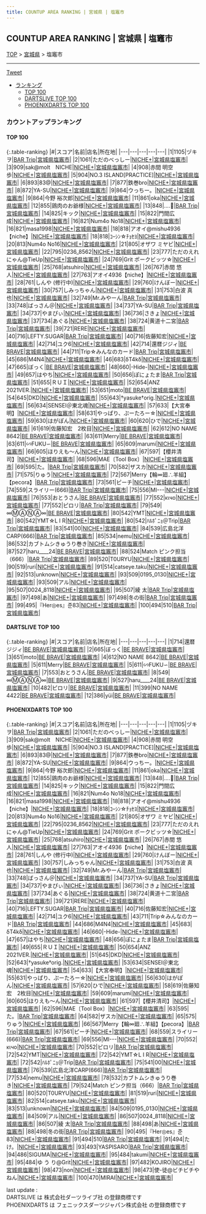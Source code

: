 ```yaml
---
title: COUNTUP AREA RANKING | 宮城県 | 塩竈市
---
```

## COUNTUP AREA RANKING | 宮城県 | 塩竈市

[TOP](/darts/rank/) > [宮城県](/darts/rank/宮城県/) > 塩竈市

___

<a href="https://twitter.com/share?ref_src=twsrc%5Etfw" data-text="COUNTUP AREA RANKING | 宮城県塩竈市" class="twitter-share-button" data-hashtags="DARTSLIVE,PHOENIXDARTS,darts,ダーツ" data-show-count="false">Tweet</a>

* [ランキング](#カウントアップランキング)
    * [TOP 100](#top-100)
    * [DARTSLIVE TOP 100](#dartslive-top-100)
    * [PHOENIXDARTS TOP 100](#phoenixdarts-top-100)

### カウントアップランキング

#### TOP 100



{:.table-ranking}
|#|スコア|名前|店名|所在地|
|---|---|---|---|---|
|1|1105|<span class="rank-name-pd">ヅキヲ</span>|<a href="https://vs.phoenixdarts.com/jp/shop/shopDetailInfo/s_10399?s_seq=10399">BAR Trip</a>|<a href="/darts/rank/宮城県/塩竈市">宮城県塩竈市</a>|
|2|1061|<span class="rank-name-pd">ただのべっしー</span>|<a href="https://vs.phoenixdarts.com/jp/shop/shopDetailInfo/s_82475?s_seq=82475">NICHE+</a>|<a href="/darts/rank/宮城県/塩竈市">宮城県塩竈市</a>|
|3|909|<span class="rank-name-pd">sak@molt　NICHE</span>|<a href="https://vs.phoenixdarts.com/jp/shop/shopDetailInfo/s_82475?s_seq=82475">NICHE+</a>|<a href="/darts/rank/宮城県/塩竈市">宮城県塩竈市</a>|
|4|908|<span class="rank-name-pd"><span class="pro-icon-pd"></span>赤間 明空歩</span>|<a href="https://vs.phoenixdarts.com/jp/shop/shopDetailInfo/s_82475?s_seq=82475">NICHE+</a>|<a href="/darts/rank/宮城県/塩竈市">宮城県塩竈市</a>|
|5|904|<span class="rank-name-pd">NO.3 ISLAND[PRACTICE]</span>|<a href="https://vs.phoenixdarts.com/jp/shop/shopDetailInfo/s_82475?s_seq=82475">NICHE+</a>|<a href="/darts/rank/宮城県/塩竈市">宮城県塩竈市</a>|
|6|893|<span class="rank-name-pd">83@</span>|<a href="https://vs.phoenixdarts.com/jp/shop/shopDetailInfo/s_82475?s_seq=82475">NICHE+</a>|<a href="/darts/rank/宮城県/塩竈市">宮城県塩竈市</a>|
|7|877|<span class="rank-name-pd">鉄巻bro</span>|<a href="https://vs.phoenixdarts.com/jp/shop/shopDetailInfo/s_82475?s_seq=82475">NICHE+</a>|<a href="/darts/rank/宮城県/塩竈市">宮城県塩竈市</a>|
|8|872|<span class="rank-name-pd">YA-SU</span>|<a href="https://vs.phoenixdarts.com/jp/shop/shopDetailInfo/s_82475?s_seq=82475">NICHE+</a>|<a href="/darts/rank/宮城県/塩竈市">宮城県塩竈市</a>|
|9|864|<span class="rank-name-pd">ウっちー。</span>|<a href="https://vs.phoenixdarts.com/jp/shop/shopDetailInfo/s_82475?s_seq=82475">NICHE+</a>|<a href="/darts/rank/宮城県/塩竈市">宮城県塩竈市</a>|
|9|864|<span class="rank-name-pd"><span class="pro-icon-pd"></span>今野 裕次郎</span>|<a href="https://vs.phoenixdarts.com/jp/shop/shopDetailInfo/s_82475?s_seq=82475">NICHE+</a>|<a href="/darts/rank/宮城県/塩竈市">宮城県塩竈市</a>|
|11|861|<span class="rank-name-pd">oka</span>|<a href="https://vs.phoenixdarts.com/jp/shop/shopDetailInfo/s_82475?s_seq=82475">NICHE+</a>|<a href="/darts/rank/宮城県/塩竈市">宮城県塩竈市</a>|
|12|855|<span class="rank-name-pd">鶏肉のお爺様</span>|<a href="https://vs.phoenixdarts.com/jp/shop/shopDetailInfo/s_82475?s_seq=82475">NICHE+</a>|<a href="/darts/rank/宮城県/塩竈市">宮城県塩竈市</a>|
|13|848|<span class="rank-name-pd">....🐤</span>|<a href="https://vs.phoenixdarts.com/jp/shop/shopDetailInfo/s_10399?s_seq=10399">BAR Trip</a>|<a href="/darts/rank/宮城県/塩竈市">宮城県塩竈市</a>|
|14|825|<span class="rank-name-pd">キック</span>|<a href="https://vs.phoenixdarts.com/jp/shop/shopDetailInfo/s_82475?s_seq=82475">NICHE+</a>|<a href="/darts/rank/宮城県/塩竈市">宮城県塩竈市</a>|
|15|822|<span class="rank-name-pd">門間広成</span>|<a href="https://vs.phoenixdarts.com/jp/shop/shopDetailInfo/s_82475?s_seq=82475">NICHE+</a>|<a href="/darts/rank/宮城県/塩竈市">宮城県塩竈市</a>|
|16|821|<span class="rank-name-pd">Num4o No18</span>|<a href="https://vs.phoenixdarts.com/jp/shop/shopDetailInfo/s_82475?s_seq=82475">NICHE+</a>|<a href="/darts/rank/宮城県/塩竈市">宮城県塩竈市</a>|
|16|821|<span class="rank-name-pd">masa1998</span>|<a href="https://vs.phoenixdarts.com/jp/shop/shopDetailInfo/s_82475?s_seq=82475">NICHE+</a>|<a href="/darts/rank/宮城県/塩竈市">宮城県塩竈市</a>|
|18|818|<span class="rank-name-pd">アオイ@mishu4936【niche】</span>|<a href="https://vs.phoenixdarts.com/jp/shop/shopDetailInfo/s_82475?s_seq=82475">NICHE+</a>|<a href="/darts/rank/宮城県/塩竈市">宮城県塩竈市</a>|
|18|818|<span class="rank-name-pd">ｺｰｼﾝ☆ﾁｮｾﾖ</span>|<a href="https://vs.phoenixdarts.com/jp/shop/shopDetailInfo/s_82475?s_seq=82475">NICHE+</a>|<a href="/darts/rank/宮城県/塩竈市">宮城県塩竈市</a>|
|20|813|<span class="rank-name-pd">Num4o No16</span>|<a href="https://vs.phoenixdarts.com/jp/shop/shopDetailInfo/s_82475?s_seq=82475">NICHE+</a>|<a href="/darts/rank/宮城県/塩竈市">宮城県塩竈市</a>|
|21|805|<span class="rank-name-pd">オザワ ミヤビ</span>|<a href="https://vs.phoenixdarts.com/jp/shop/shopDetailInfo/s_82475?s_seq=82475">NICHE+</a>|<a href="/darts/rank/宮城県/塩竈市">宮城県塩竈市</a>|
|22|795|<span class="rank-name-pd">0236_8562</span>|<a href="https://vs.phoenixdarts.com/jp/shop/shopDetailInfo/s_82475?s_seq=82475">NICHE+</a>|<a href="/darts/rank/宮城県/塩竈市">宮城県塩竈市</a>|
|23|777|<span class="rank-name-pd">ただのえれにゃん@TieUp</span>|<a href="https://vs.phoenixdarts.com/jp/shop/shopDetailInfo/s_82475?s_seq=82475">NICHE+</a>|<a href="/darts/rank/宮城県/塩竈市">宮城県塩竈市</a>|
|24|769|<span class="rank-name-pd">Grit ポークビッツ☆</span>|<a href="https://vs.phoenixdarts.com/jp/shop/shopDetailInfo/s_82475?s_seq=82475">NICHE+</a>|<a href="/darts/rank/宮城県/塩竈市">宮城県塩竈市</a>|
|25|768|<span class="rank-name-pd">atsuhiro</span>|<a href="https://vs.phoenixdarts.com/jp/shop/shopDetailInfo/s_82475?s_seq=82475">NICHE+</a>|<a href="/darts/rank/宮城県/塩竈市">宮城県塩竈市</a>|
|26|767|<span class="rank-name-pd"><span class="pro-icon-pd"></span>赤間 悠人</span>|<a href="https://vs.phoenixdarts.com/jp/shop/shopDetailInfo/s_82475?s_seq=82475">NICHE+</a>|<a href="/darts/rank/宮城県/塩竈市">宮城県塩竈市</a>|
|27|763|<span class="rank-name-pd">アオイ4936【niche】</span>|<a href="https://vs.phoenixdarts.com/jp/shop/shopDetailInfo/s_82475?s_seq=82475">NICHE+</a>|<a href="/darts/rank/宮城県/塩竈市">宮城県塩竈市</a>|
|28|761|<span class="rank-name-pd">しんや  (修行中)</span>|<a href="https://vs.phoenixdarts.com/jp/shop/shopDetailInfo/s_82475?s_seq=82475">NICHE+</a>|<a href="/darts/rank/宮城県/塩竈市">宮城県塩竈市</a>|
|29|760|<span class="rank-name-pd">けんぼー</span>|<a href="https://vs.phoenixdarts.com/jp/shop/shopDetailInfo/s_82475?s_seq=82475">NICHE+</a>|<a href="/darts/rank/宮城県/塩竈市">宮城県塩竈市</a>|
|30|757|<span class="rank-name-pd">しみっちゃん</span>|<a href="https://vs.phoenixdarts.com/jp/shop/shopDetailInfo/s_82475?s_seq=82475">NICHE+</a>|<a href="/darts/rank/宮城県/塩竈市">宮城県塩竈市</a>|
|31|753|<span class="rank-name-pd">白波 真也</span>|<a href="https://vs.phoenixdarts.com/jp/shop/shopDetailInfo/s_82475?s_seq=82475">NICHE+</a>|<a href="/darts/rank/宮城県/塩竈市">宮城県塩竈市</a>|
|32|749|<span class="rank-name-pd">Mr.みやーん</span>|<a href="https://vs.phoenixdarts.com/jp/shop/shopDetailInfo/s_10399?s_seq=10399">BAR Trip</a>|<a href="/darts/rank/宮城県/塩竈市">宮城県塩竈市</a>|
|33|748|<span class="rank-name-pd">ばっさん＠</span>|<a href="https://vs.phoenixdarts.com/jp/shop/shopDetailInfo/s_82475?s_seq=82475">NICHE+</a>|<a href="/darts/rank/宮城県/塩竈市">宮城県塩竈市</a>|
|34|737|<span class="rank-name-pd">YA-SU</span>|<a href="https://vs.phoenixdarts.com/jp/shop/shopDetailInfo/s_10399?s_seq=10399">BAR Trip</a>|<a href="/darts/rank/宮城県/塩竈市">宮城県塩竈市</a>|
|34|737|<span class="rank-name-pd">やまぴぃ</span>|<a href="https://vs.phoenixdarts.com/jp/shop/shopDetailInfo/s_82475?s_seq=82475">NICHE+</a>|<a href="/darts/rank/宮城県/塩竈市">宮城県塩竈市</a>|
|36|736|<span class="rank-name-pd">さきょ</span>|<a href="https://vs.phoenixdarts.com/jp/shop/shopDetailInfo/s_82475?s_seq=82475">NICHE+</a>|<a href="/darts/rank/宮城県/塩竈市">宮城県塩竈市</a>|
|37|734|<span class="rank-name-pd">あぐる</span>|<a href="https://vs.phoenixdarts.com/jp/shop/shopDetailInfo/s_82475?s_seq=82475">NICHE+</a>|<a href="/darts/rank/宮城県/塩竈市">宮城県塩竈市</a>|
|38|724|<span class="rank-name-pd">黄道十二宮</span>|<a href="https://vs.phoenixdarts.com/jp/shop/shopDetailInfo/s_10399?s_seq=10399">BAR Trip</a>|<a href="/darts/rank/宮城県/塩竈市">宮城県塩竈市</a>|
|39|721|<span class="rank-name-pd">RERE</span>|<a href="https://vs.phoenixdarts.com/jp/shop/shopDetailInfo/s_82475?s_seq=82475">NICHE+</a>|<a href="/darts/rank/宮城県/塩竈市">宮城県塩竈市</a>|
|40|716|<span class="rank-name-pd">LEFTY.SUGAR</span>|<a href="https://vs.phoenixdarts.com/jp/shop/shopDetailInfo/s_10399?s_seq=10399">BAR Trip</a>|<a href="/darts/rank/宮城県/塩竈市">宮城県塩竈市</a>|
|40|716|<span class="rank-name-pd">佐藤知宏</span>|<a href="https://vs.phoenixdarts.com/jp/shop/shopDetailInfo/s_82475?s_seq=82475">NICHE+</a>|<a href="/darts/rank/宮城県/塩竈市">宮城県塩竈市</a>|
|42|714|<span class="rank-name-pd">ユク6</span>|<a href="https://vs.phoenixdarts.com/jp/shop/shopDetailInfo/s_82475?s_seq=82475">NICHE+</a>|<a href="/darts/rank/宮城県/塩竈市">宮城県塩竈市</a>|
|42|714|<span class="rank-name-dl">還暦ジジィ</span>|<a href="https://search.dartslive.com/jp/shop/418f06cb96f1fd380d9b047a20a7ba1e">BE BRAVE</a>|<a href="/darts/rank/宮城県/塩竈市">宮城県塩竈市</a>|
|44|711|<span class="rank-name-pd">Trip☆みんなのカード</span>|<a href="https://vs.phoenixdarts.com/jp/shop/shopDetailInfo/s_10399?s_seq=10399">BAR Trip</a>|<a href="/darts/rank/宮城県/塩竈市">宮城県塩竈市</a>|
|45|686|<span class="rank-name-pd">M4N4</span>|<a href="https://vs.phoenixdarts.com/jp/shop/shopDetailInfo/s_82475?s_seq=82475">NICHE+</a>|<a href="/darts/rank/宮城県/塩竈市">宮城県塩竈市</a>|
|46|683|<span class="rank-name-pd">δT4kδ</span>|<a href="https://vs.phoenixdarts.com/jp/shop/shopDetailInfo/s_82475?s_seq=82475">NICHE+</a>|<a href="/darts/rank/宮城県/塩竈市">宮城県塩竈市</a>|
|47|665|<span class="rank-name-dl">ぼっく</span>|<a href="https://search.dartslive.com/jp/shop/418f06cb96f1fd380d9b047a20a7ba1e">BE BRAVE</a>|<a href="/darts/rank/宮城県/塩竈市">宮城県塩竈市</a>|
|48|660|<span class="rank-name-pd">-Hide-</span>|<a href="https://vs.phoenixdarts.com/jp/shop/shopDetailInfo/s_82475?s_seq=82475">NICHE+</a>|<a href="/darts/rank/宮城県/塩竈市">宮城県塩竈市</a>|
|49|657|<span class="rank-name-pd">はやち</span>|<a href="https://vs.phoenixdarts.com/jp/shop/shopDetailInfo/s_82475?s_seq=82475">NICHE+</a>|<a href="/darts/rank/宮城県/塩竈市">宮城県塩竈市</a>|
|50|656|<span class="rank-name-pd">ぽにょたま</span>|<a href="https://vs.phoenixdarts.com/jp/shop/shopDetailInfo/s_10399?s_seq=10399">BAR Trip</a>|<a href="/darts/rank/宮城県/塩竈市">宮城県塩竈市</a>|
|51|655|<span class="rank-name-pd">ＲＵＩ</span>|<a href="https://vs.phoenixdarts.com/jp/shop/shopDetailInfo/s_82475?s_seq=82475">NICHE+</a>|<a href="/darts/rank/宮城県/塩竈市">宮城県塩竈市</a>|
|52|654|<span class="rank-name-pd">ANZ 2021VER.</span>|<a href="https://vs.phoenixdarts.com/jp/shop/shopDetailInfo/s_82475?s_seq=82475">NICHE+</a>|<a href="/darts/rank/宮城県/塩竈市">宮城県塩竈市</a>|
|53|651|<span class="rank-name-dl">moto</span>|<a href="https://search.dartslive.com/jp/shop/418f06cb96f1fd380d9b047a20a7ba1e">BE BRAVE</a>|<a href="/darts/rank/宮城県/塩竈市">宮城県塩竈市</a>|
|54|645|<span class="rank-name-pd">DKD</span>|<a href="https://vs.phoenixdarts.com/jp/shop/shopDetailInfo/s_82475?s_seq=82475">NICHE+</a>|<a href="/darts/rank/宮城県/塩竈市">宮城県塩竈市</a>|
|55|643|<span class="rank-name-pd">†yasuke†orig.</span>|<a href="https://vs.phoenixdarts.com/jp/shop/shopDetailInfo/s_82475?s_seq=82475">NICHE+</a>|<a href="/darts/rank/宮城県/塩竈市">宮城県塩竈市</a>|
|56|634|<span class="rank-name-pd">SENSEI＠東北魂</span>|<a href="https://vs.phoenixdarts.com/jp/shop/shopDetailInfo/s_82475?s_seq=82475">NICHE+</a>|<a href="/darts/rank/宮城県/塩竈市">宮城県塩竈市</a>|
|57|633|<span class="rank-name-pd">【大宮奉明】</span>|<a href="https://vs.phoenixdarts.com/jp/shop/shopDetailInfo/s_82475?s_seq=82475">NICHE+</a>|<a href="/darts/rank/宮城県/塩竈市">宮城県塩竈市</a>|
|58|631|<span class="rank-name-pd">やっぱり、ぷーたろー☆</span>|<a href="https://vs.phoenixdarts.com/jp/shop/shopDetailInfo/s_82475?s_seq=82475">NICHE+</a>|<a href="/darts/rank/宮城県/塩竈市">宮城県塩竈市</a>|
|59|630|<span class="rank-name-pd">はがぽん</span>|<a href="https://vs.phoenixdarts.com/jp/shop/shopDetailInfo/s_82475?s_seq=82475">NICHE+</a>|<a href="/darts/rank/宮城県/塩竈市">宮城県塩竈市</a>|
|60|620|<span class="rank-name-pd">ひで</span>|<a href="https://vs.phoenixdarts.com/jp/shop/shopDetailInfo/s_82475?s_seq=82475">NICHE+</a>|<a href="/darts/rank/宮城県/塩竈市">宮城県塩竈市</a>|
|61|619|<span class="rank-name-pd">佐藤知宏　2枚目</span>|<a href="https://vs.phoenixdarts.com/jp/shop/shopDetailInfo/s_82475?s_seq=82475">NICHE+</a>|<a href="/darts/rank/宮城県/塩竈市">宮城県塩竈市</a>|
|62|612|<span class="rank-name-dl">NO NAME 8642</span>|<a href="https://search.dartslive.com/jp/shop/418f06cb96f1fd380d9b047a20a7ba1e">BE BRAVE</a>|<a href="/darts/rank/宮城県/塩竈市">宮城県塩竈市</a>|
|63|611|<span class="rank-name-dl">Merry</span>|<a href="https://search.dartslive.com/jp/shop/418f06cb96f1fd380d9b047a20a7ba1e">BE BRAVE</a>|<a href="/darts/rank/宮城県/塩竈市">宮城県塩竈市</a>|
|63|611|<span class="rank-name-dl">∽FUKU∽</span>|<a href="https://search.dartslive.com/jp/shop/418f06cb96f1fd380d9b047a20a7ba1e">BE BRAVE</a>|<a href="/darts/rank/宮城県/塩竈市">宮城県塩竈市</a>|
|65|609|<span class="rank-name-pd">marumi</span>|<a href="https://vs.phoenixdarts.com/jp/shop/shopDetailInfo/s_82475?s_seq=82475">NICHE+</a>|<a href="/darts/rank/宮城県/塩竈市">宮城県塩竈市</a>|
|66|605|<span class="rank-name-pd">ほりえも〜ん</span>|<a href="https://vs.phoenixdarts.com/jp/shop/shopDetailInfo/s_82475?s_seq=82475">NICHE+</a>|<a href="/darts/rank/宮城県/塩竈市">宮城県塩竈市</a>|
|67|597|<span class="rank-name-pd">【櫻井清司】</span>|<a href="https://vs.phoenixdarts.com/jp/shop/shopDetailInfo/s_82475?s_seq=82475">NICHE+</a>|<a href="/darts/rank/宮城県/塩竈市">宮城県塩竈市</a>|
|68|596|<span class="rank-name-pd">MAE〔Tool Box〕</span>|<a href="https://vs.phoenixdarts.com/jp/shop/shopDetailInfo/s_82475?s_seq=82475">NICHE+</a>|<a href="/darts/rank/宮城県/塩竈市">宮城県塩竈市</a>|
|69|595|<span class="rank-name-pd">た。</span>|<a href="https://vs.phoenixdarts.com/jp/shop/shopDetailInfo/s_10399?s_seq=10399">BAR Trip</a>|<a href="/darts/rank/宮城県/塩竈市">宮城県塩竈市</a>|
|70|582|<span class="rank-name-pd">ザスカ</span>|<a href="https://vs.phoenixdarts.com/jp/shop/shopDetailInfo/s_82475?s_seq=82475">NICHE+</a>|<a href="/darts/rank/宮城県/塩竈市">宮城県塩竈市</a>|
|71|575|<span class="rank-name-pd">りゅう</span>|<a href="https://vs.phoenixdarts.com/jp/shop/shopDetailInfo/s_82475?s_seq=82475">NICHE+</a>|<a href="/darts/rank/宮城県/塩竈市">宮城県塩竈市</a>|
|72|567|<span class="rank-name-pd">Merry【輪∞廻∴羊組】【pecora】</span>|<a href="https://vs.phoenixdarts.com/jp/shop/shopDetailInfo/s_10399?s_seq=10399">BAR Trip</a>|<a href="/darts/rank/宮城県/塩竈市">宮城県塩竈市</a>|
|73|561|<span class="rank-name-pd">ピーチ</span>|<a href="https://vs.phoenixdarts.com/jp/shop/shopDetailInfo/s_82475?s_seq=82475">NICHE+</a>|<a href="/darts/rank/宮城県/塩竈市">宮城県塩竈市</a>|
|74|559|<span class="rank-name-pd">スライリー(666)</span>|<a href="https://vs.phoenixdarts.com/jp/shop/shopDetailInfo/s_10399?s_seq=10399">BAR Trip</a>|<a href="/darts/rank/宮城県/塩竈市">宮城県塩竈市</a>|
|75|556|<span class="rank-name-pd">MI---</span>|<a href="https://vs.phoenixdarts.com/jp/shop/shopDetailInfo/s_82475?s_seq=82475">NICHE+</a>|<a href="/darts/rank/宮城県/塩竈市">宮城県塩竈市</a>|
|76|553|<span class="rank-name-dl">おとうさん</span>|<a href="https://search.dartslive.com/jp/shop/418f06cb96f1fd380d9b047a20a7ba1e">BE BRAVE</a>|<a href="/darts/rank/宮城県/塩竈市">宮城県塩竈市</a>|
|77|552|<span class="rank-name-pd">κιчо</span>|<a href="https://vs.phoenixdarts.com/jp/shop/shopDetailInfo/s_82475?s_seq=82475">NICHE+</a>|<a href="/darts/rank/宮城県/塩竈市">宮城県塩竈市</a>|
|77|552|<span class="rank-name-pd">ピロリ</span>|<a href="https://vs.phoenixdarts.com/jp/shop/shopDetailInfo/s_10399?s_seq=10399">BAR Trip</a>|<a href="/darts/rank/宮城県/塩竈市">宮城県塩竈市</a>|
|79|549|<span class="rank-name-dl">∞ⓂⒶⓃⒶ∞</span>|<a href="https://search.dartslive.com/jp/shop/418f06cb96f1fd380d9b047a20a7ba1e">BE BRAVE</a>|<a href="/darts/rank/宮城県/塩竈市">宮城県塩竈市</a>|
|80|542|<span class="rank-name-pd">YMT</span>|<a href="https://vs.phoenixdarts.com/jp/shop/shopDetailInfo/s_82475?s_seq=82475">NICHE+</a>|<a href="/darts/rank/宮城県/塩竈市">宮城県塩竈市</a>|
|80|542|<span class="rank-name-pd">YMT☆L I R</span>|<a href="https://vs.phoenixdarts.com/jp/shop/shopDetailInfo/s_82475?s_seq=82475">NICHE+</a>|<a href="/darts/rank/宮城県/塩竈市">宮城県塩竈市</a>|
|80|542|<span class="rank-name-pd">ﾊﾙﾎﾟﾆｮ＠Trip</span>|<a href="https://vs.phoenixdarts.com/jp/shop/shopDetailInfo/s_10399?s_seq=10399">BAR Trip</a>|<a href="/darts/rank/宮城県/塩竈市">宮城県塩竈市</a>|
|83|541|<span class="rank-name-pd">00</span>|<a href="https://vs.phoenixdarts.com/jp/shop/shopDetailInfo/s_82475?s_seq=82475">NICHE+</a>|<a href="/darts/rank/宮城県/塩竈市">宮城県塩竈市</a>|
|84|539|<span class="rank-name-pd">広島北洋CARP(666)</span>|<a href="https://vs.phoenixdarts.com/jp/shop/shopDetailInfo/s_10399?s_seq=10399">BAR Trip</a>|<a href="/darts/rank/宮城県/塩竈市">宮城県塩竈市</a>|
|85|534|<span class="rank-name-pd">nemu</span>|<a href="https://vs.phoenixdarts.com/jp/shop/shopDetailInfo/s_82475?s_seq=82475">NICHE+</a>|<a href="/darts/rank/宮城県/塩竈市">宮城県塩竈市</a>|
|86|532|<span class="rank-name-pd">カブトムシきゅうり巻き</span>|<a href="https://vs.phoenixdarts.com/jp/shop/shopDetailInfo/s_82475?s_seq=82475">NICHE+</a>|<a href="/darts/rank/宮城県/塩竈市">宮城県塩竈市</a>|
|87|527|<span class="rank-name-dl">haru____24</span>|<a href="https://search.dartslive.com/jp/shop/418f06cb96f1fd380d9b047a20a7ba1e">BE BRAVE</a>|<a href="/darts/rank/宮城県/塩竈市">宮城県塩竈市</a>|
|88|524|<span class="rank-name-pd">Match ピンク担当（666）</span>|<a href="https://vs.phoenixdarts.com/jp/shop/shopDetailInfo/s_10399?s_seq=10399">BAR Trip</a>|<a href="/darts/rank/宮城県/塩竈市">宮城県塩竈市</a>|
|89|520|<span class="rank-name-pd">T0URYU</span>|<a href="https://vs.phoenixdarts.com/jp/shop/shopDetailInfo/s_82475?s_seq=82475">NICHE+</a>|<a href="/darts/rank/宮城県/塩竈市">宮城県塩竈市</a>|
|90|519|<span class="rank-name-pd">ruri</span>|<a href="https://vs.phoenixdarts.com/jp/shop/shopDetailInfo/s_82475?s_seq=82475">NICHE+</a>|<a href="/darts/rank/宮城県/塩竈市">宮城県塩竈市</a>|
|91|514|<span class="rank-name-pd">catseye.taku</span>|<a href="https://vs.phoenixdarts.com/jp/shop/shopDetailInfo/s_82475?s_seq=82475">NICHE+</a>|<a href="/darts/rank/宮城県/塩竈市">宮城県塩竈市</a>|
|92|513|<span class="rank-name-pd">unknown</span>|<a href="https://vs.phoenixdarts.com/jp/shop/shopDetailInfo/s_82475?s_seq=82475">NICHE+</a>|<a href="/darts/rank/宮城県/塩竈市">宮城県塩竈市</a>|
|93|509|<span class="rank-name-pd">0195_0130</span>|<a href="https://vs.phoenixdarts.com/jp/shop/shopDetailInfo/s_82475?s_seq=82475">NICHE+</a>|<a href="/darts/rank/宮城県/塩竈市">宮城県塩竈市</a>|
|93|509|<span class="rank-name-pd">アル</span>|<a href="https://vs.phoenixdarts.com/jp/shop/shopDetailInfo/s_82475?s_seq=82475">NICHE+</a>|<a href="/darts/rank/宮城県/塩竈市">宮城県塩竈市</a>|
|95|507|<span class="rank-name-pd">0024_8118</span>|<a href="https://vs.phoenixdarts.com/jp/shop/shopDetailInfo/s_82475?s_seq=82475">NICHE+</a>|<a href="/darts/rank/宮城県/塩竈市">宮城県塩竈市</a>|
|95|507|<span class="rank-name-pd">綾 太</span>|<a href="https://vs.phoenixdarts.com/jp/shop/shopDetailInfo/s_10399?s_seq=10399">BAR Trip</a>|<a href="/darts/rank/宮城県/塩竈市">宮城県塩竈市</a>|
|97|498|<span class="rank-name-pd">あ</span>|<a href="https://vs.phoenixdarts.com/jp/shop/shopDetailInfo/s_82475?s_seq=82475">NICHE+</a>|<a href="/darts/rank/宮城県/塩竈市">宮城県塩竈市</a>|
|97|498|<span class="rank-name-pd">冬の街</span>|<a href="https://vs.phoenixdarts.com/jp/shop/shopDetailInfo/s_10399?s_seq=10399">BAR Trip</a>|<a href="/darts/rank/宮城県/塩竈市">宮城県塩竈市</a>|
|99|495|<span class="rank-name-pd">『Her◎es』준83</span>|<a href="https://vs.phoenixdarts.com/jp/shop/shopDetailInfo/s_82475?s_seq=82475">NICHE+</a>|<a href="/darts/rank/宮城県/塩竈市">宮城県塩竈市</a>|
|100|494|<span class="rank-name-pd">510</span>|<a href="https://vs.phoenixdarts.com/jp/shop/shopDetailInfo/s_10399?s_seq=10399">BAR Trip</a>|<a href="/darts/rank/宮城県/塩竈市">宮城県塩竈市</a>|


#### DARTSLIVE TOP 100



{:.table-ranking}
|#|スコア|名前|店名|所在地|
|---|---|---|---|---|
|1|714|<span class="rank-name-dl">還暦ジジィ</span>|<a href="https://search.dartslive.com/jp/shop/418f06cb96f1fd380d9b047a20a7ba1e">BE BRAVE</a>|<a href="/darts/rank/宮城県/塩竈市">宮城県塩竈市</a>|
|2|665|<span class="rank-name-dl">ぼっく</span>|<a href="https://search.dartslive.com/jp/shop/418f06cb96f1fd380d9b047a20a7ba1e">BE BRAVE</a>|<a href="/darts/rank/宮城県/塩竈市">宮城県塩竈市</a>|
|3|651|<span class="rank-name-dl">moto</span>|<a href="https://search.dartslive.com/jp/shop/418f06cb96f1fd380d9b047a20a7ba1e">BE BRAVE</a>|<a href="/darts/rank/宮城県/塩竈市">宮城県塩竈市</a>|
|4|612|<span class="rank-name-dl">NO NAME 8642</span>|<a href="https://search.dartslive.com/jp/shop/418f06cb96f1fd380d9b047a20a7ba1e">BE BRAVE</a>|<a href="/darts/rank/宮城県/塩竈市">宮城県塩竈市</a>|
|5|611|<span class="rank-name-dl">Merry</span>|<a href="https://search.dartslive.com/jp/shop/418f06cb96f1fd380d9b047a20a7ba1e">BE BRAVE</a>|<a href="/darts/rank/宮城県/塩竈市">宮城県塩竈市</a>|
|5|611|<span class="rank-name-dl">∽FUKU∽</span>|<a href="https://search.dartslive.com/jp/shop/418f06cb96f1fd380d9b047a20a7ba1e">BE BRAVE</a>|<a href="/darts/rank/宮城県/塩竈市">宮城県塩竈市</a>|
|7|553|<span class="rank-name-dl">おとうさん</span>|<a href="https://search.dartslive.com/jp/shop/418f06cb96f1fd380d9b047a20a7ba1e">BE BRAVE</a>|<a href="/darts/rank/宮城県/塩竈市">宮城県塩竈市</a>|
|8|549|<span class="rank-name-dl">∞ⓂⒶⓃⒶ∞</span>|<a href="https://search.dartslive.com/jp/shop/418f06cb96f1fd380d9b047a20a7ba1e">BE BRAVE</a>|<a href="/darts/rank/宮城県/塩竈市">宮城県塩竈市</a>|
|9|527|<span class="rank-name-dl">haru____24</span>|<a href="https://search.dartslive.com/jp/shop/418f06cb96f1fd380d9b047a20a7ba1e">BE BRAVE</a>|<a href="/darts/rank/宮城県/塩竈市">宮城県塩竈市</a>|
|10|482|<span class="rank-name-dl">ピロリ</span>|<a href="https://search.dartslive.com/jp/shop/418f06cb96f1fd380d9b047a20a7ba1e">BE BRAVE</a>|<a href="/darts/rank/宮城県/塩竈市">宮城県塩竈市</a>|
|11|399|<span class="rank-name-dl">NO NAME 4422</span>|<a href="https://search.dartslive.com/jp/shop/418f06cb96f1fd380d9b047a20a7ba1e">BE BRAVE</a>|<a href="/darts/rank/宮城県/塩竈市">宮城県塩竈市</a>|
|12|386|<span class="rank-name-dl">yüi</span>|<a href="https://search.dartslive.com/jp/shop/418f06cb96f1fd380d9b047a20a7ba1e">BE BRAVE</a>|<a href="/darts/rank/宮城県/塩竈市">宮城県塩竈市</a>|


#### PHOENIXDARTS TOP 100



{:.table-ranking}
|#|スコア|名前|店名|所在地|
|---|---|---|---|---|
|1|1105|<span class="rank-name-pd">ヅキヲ</span>|<a href="https://vs.phoenixdarts.com/jp/shop/shopDetailInfo/s_10399?s_seq=10399">BAR Trip</a>|<a href="/darts/rank/宮城県/塩竈市">宮城県塩竈市</a>|
|2|1061|<span class="rank-name-pd">ただのべっしー</span>|<a href="https://vs.phoenixdarts.com/jp/shop/shopDetailInfo/s_82475?s_seq=82475">NICHE+</a>|<a href="/darts/rank/宮城県/塩竈市">宮城県塩竈市</a>|
|3|909|<span class="rank-name-pd">sak@molt　NICHE</span>|<a href="https://vs.phoenixdarts.com/jp/shop/shopDetailInfo/s_82475?s_seq=82475">NICHE+</a>|<a href="/darts/rank/宮城県/塩竈市">宮城県塩竈市</a>|
|4|908|<span class="rank-name-pd"><span class="pro-icon-pd"></span>赤間 明空歩</span>|<a href="https://vs.phoenixdarts.com/jp/shop/shopDetailInfo/s_82475?s_seq=82475">NICHE+</a>|<a href="/darts/rank/宮城県/塩竈市">宮城県塩竈市</a>|
|5|904|<span class="rank-name-pd">NO.3 ISLAND[PRACTICE]</span>|<a href="https://vs.phoenixdarts.com/jp/shop/shopDetailInfo/s_82475?s_seq=82475">NICHE+</a>|<a href="/darts/rank/宮城県/塩竈市">宮城県塩竈市</a>|
|6|893|<span class="rank-name-pd">83@</span>|<a href="https://vs.phoenixdarts.com/jp/shop/shopDetailInfo/s_82475?s_seq=82475">NICHE+</a>|<a href="/darts/rank/宮城県/塩竈市">宮城県塩竈市</a>|
|7|877|<span class="rank-name-pd">鉄巻bro</span>|<a href="https://vs.phoenixdarts.com/jp/shop/shopDetailInfo/s_82475?s_seq=82475">NICHE+</a>|<a href="/darts/rank/宮城県/塩竈市">宮城県塩竈市</a>|
|8|872|<span class="rank-name-pd">YA-SU</span>|<a href="https://vs.phoenixdarts.com/jp/shop/shopDetailInfo/s_82475?s_seq=82475">NICHE+</a>|<a href="/darts/rank/宮城県/塩竈市">宮城県塩竈市</a>|
|9|864|<span class="rank-name-pd">ウっちー。</span>|<a href="https://vs.phoenixdarts.com/jp/shop/shopDetailInfo/s_82475?s_seq=82475">NICHE+</a>|<a href="/darts/rank/宮城県/塩竈市">宮城県塩竈市</a>|
|9|864|<span class="rank-name-pd"><span class="pro-icon-pd"></span>今野 裕次郎</span>|<a href="https://vs.phoenixdarts.com/jp/shop/shopDetailInfo/s_82475?s_seq=82475">NICHE+</a>|<a href="/darts/rank/宮城県/塩竈市">宮城県塩竈市</a>|
|11|861|<span class="rank-name-pd">oka</span>|<a href="https://vs.phoenixdarts.com/jp/shop/shopDetailInfo/s_82475?s_seq=82475">NICHE+</a>|<a href="/darts/rank/宮城県/塩竈市">宮城県塩竈市</a>|
|12|855|<span class="rank-name-pd">鶏肉のお爺様</span>|<a href="https://vs.phoenixdarts.com/jp/shop/shopDetailInfo/s_82475?s_seq=82475">NICHE+</a>|<a href="/darts/rank/宮城県/塩竈市">宮城県塩竈市</a>|
|13|848|<span class="rank-name-pd">....🐤</span>|<a href="https://vs.phoenixdarts.com/jp/shop/shopDetailInfo/s_10399?s_seq=10399">BAR Trip</a>|<a href="/darts/rank/宮城県/塩竈市">宮城県塩竈市</a>|
|14|825|<span class="rank-name-pd">キック</span>|<a href="https://vs.phoenixdarts.com/jp/shop/shopDetailInfo/s_82475?s_seq=82475">NICHE+</a>|<a href="/darts/rank/宮城県/塩竈市">宮城県塩竈市</a>|
|15|822|<span class="rank-name-pd">門間広成</span>|<a href="https://vs.phoenixdarts.com/jp/shop/shopDetailInfo/s_82475?s_seq=82475">NICHE+</a>|<a href="/darts/rank/宮城県/塩竈市">宮城県塩竈市</a>|
|16|821|<span class="rank-name-pd">Num4o No18</span>|<a href="https://vs.phoenixdarts.com/jp/shop/shopDetailInfo/s_82475?s_seq=82475">NICHE+</a>|<a href="/darts/rank/宮城県/塩竈市">宮城県塩竈市</a>|
|16|821|<span class="rank-name-pd">masa1998</span>|<a href="https://vs.phoenixdarts.com/jp/shop/shopDetailInfo/s_82475?s_seq=82475">NICHE+</a>|<a href="/darts/rank/宮城県/塩竈市">宮城県塩竈市</a>|
|18|818|<span class="rank-name-pd">アオイ@mishu4936【niche】</span>|<a href="https://vs.phoenixdarts.com/jp/shop/shopDetailInfo/s_82475?s_seq=82475">NICHE+</a>|<a href="/darts/rank/宮城県/塩竈市">宮城県塩竈市</a>|
|18|818|<span class="rank-name-pd">ｺｰｼﾝ☆ﾁｮｾﾖ</span>|<a href="https://vs.phoenixdarts.com/jp/shop/shopDetailInfo/s_82475?s_seq=82475">NICHE+</a>|<a href="/darts/rank/宮城県/塩竈市">宮城県塩竈市</a>|
|20|813|<span class="rank-name-pd">Num4o No16</span>|<a href="https://vs.phoenixdarts.com/jp/shop/shopDetailInfo/s_82475?s_seq=82475">NICHE+</a>|<a href="/darts/rank/宮城県/塩竈市">宮城県塩竈市</a>|
|21|805|<span class="rank-name-pd">オザワ ミヤビ</span>|<a href="https://vs.phoenixdarts.com/jp/shop/shopDetailInfo/s_82475?s_seq=82475">NICHE+</a>|<a href="/darts/rank/宮城県/塩竈市">宮城県塩竈市</a>|
|22|795|<span class="rank-name-pd">0236_8562</span>|<a href="https://vs.phoenixdarts.com/jp/shop/shopDetailInfo/s_82475?s_seq=82475">NICHE+</a>|<a href="/darts/rank/宮城県/塩竈市">宮城県塩竈市</a>|
|23|777|<span class="rank-name-pd">ただのえれにゃん@TieUp</span>|<a href="https://vs.phoenixdarts.com/jp/shop/shopDetailInfo/s_82475?s_seq=82475">NICHE+</a>|<a href="/darts/rank/宮城県/塩竈市">宮城県塩竈市</a>|
|24|769|<span class="rank-name-pd">Grit ポークビッツ☆</span>|<a href="https://vs.phoenixdarts.com/jp/shop/shopDetailInfo/s_82475?s_seq=82475">NICHE+</a>|<a href="/darts/rank/宮城県/塩竈市">宮城県塩竈市</a>|
|25|768|<span class="rank-name-pd">atsuhiro</span>|<a href="https://vs.phoenixdarts.com/jp/shop/shopDetailInfo/s_82475?s_seq=82475">NICHE+</a>|<a href="/darts/rank/宮城県/塩竈市">宮城県塩竈市</a>|
|26|767|<span class="rank-name-pd"><span class="pro-icon-pd"></span>赤間 悠人</span>|<a href="https://vs.phoenixdarts.com/jp/shop/shopDetailInfo/s_82475?s_seq=82475">NICHE+</a>|<a href="/darts/rank/宮城県/塩竈市">宮城県塩竈市</a>|
|27|763|<span class="rank-name-pd">アオイ4936【niche】</span>|<a href="https://vs.phoenixdarts.com/jp/shop/shopDetailInfo/s_82475?s_seq=82475">NICHE+</a>|<a href="/darts/rank/宮城県/塩竈市">宮城県塩竈市</a>|
|28|761|<span class="rank-name-pd">しんや  (修行中)</span>|<a href="https://vs.phoenixdarts.com/jp/shop/shopDetailInfo/s_82475?s_seq=82475">NICHE+</a>|<a href="/darts/rank/宮城県/塩竈市">宮城県塩竈市</a>|
|29|760|<span class="rank-name-pd">けんぼー</span>|<a href="https://vs.phoenixdarts.com/jp/shop/shopDetailInfo/s_82475?s_seq=82475">NICHE+</a>|<a href="/darts/rank/宮城県/塩竈市">宮城県塩竈市</a>|
|30|757|<span class="rank-name-pd">しみっちゃん</span>|<a href="https://vs.phoenixdarts.com/jp/shop/shopDetailInfo/s_82475?s_seq=82475">NICHE+</a>|<a href="/darts/rank/宮城県/塩竈市">宮城県塩竈市</a>|
|31|753|<span class="rank-name-pd">白波 真也</span>|<a href="https://vs.phoenixdarts.com/jp/shop/shopDetailInfo/s_82475?s_seq=82475">NICHE+</a>|<a href="/darts/rank/宮城県/塩竈市">宮城県塩竈市</a>|
|32|749|<span class="rank-name-pd">Mr.みやーん</span>|<a href="https://vs.phoenixdarts.com/jp/shop/shopDetailInfo/s_10399?s_seq=10399">BAR Trip</a>|<a href="/darts/rank/宮城県/塩竈市">宮城県塩竈市</a>|
|33|748|<span class="rank-name-pd">ばっさん＠</span>|<a href="https://vs.phoenixdarts.com/jp/shop/shopDetailInfo/s_82475?s_seq=82475">NICHE+</a>|<a href="/darts/rank/宮城県/塩竈市">宮城県塩竈市</a>|
|34|737|<span class="rank-name-pd">YA-SU</span>|<a href="https://vs.phoenixdarts.com/jp/shop/shopDetailInfo/s_10399?s_seq=10399">BAR Trip</a>|<a href="/darts/rank/宮城県/塩竈市">宮城県塩竈市</a>|
|34|737|<span class="rank-name-pd">やまぴぃ</span>|<a href="https://vs.phoenixdarts.com/jp/shop/shopDetailInfo/s_82475?s_seq=82475">NICHE+</a>|<a href="/darts/rank/宮城県/塩竈市">宮城県塩竈市</a>|
|36|736|<span class="rank-name-pd">さきょ</span>|<a href="https://vs.phoenixdarts.com/jp/shop/shopDetailInfo/s_82475?s_seq=82475">NICHE+</a>|<a href="/darts/rank/宮城県/塩竈市">宮城県塩竈市</a>|
|37|734|<span class="rank-name-pd">あぐる</span>|<a href="https://vs.phoenixdarts.com/jp/shop/shopDetailInfo/s_82475?s_seq=82475">NICHE+</a>|<a href="/darts/rank/宮城県/塩竈市">宮城県塩竈市</a>|
|38|724|<span class="rank-name-pd">黄道十二宮</span>|<a href="https://vs.phoenixdarts.com/jp/shop/shopDetailInfo/s_10399?s_seq=10399">BAR Trip</a>|<a href="/darts/rank/宮城県/塩竈市">宮城県塩竈市</a>|
|39|721|<span class="rank-name-pd">RERE</span>|<a href="https://vs.phoenixdarts.com/jp/shop/shopDetailInfo/s_82475?s_seq=82475">NICHE+</a>|<a href="/darts/rank/宮城県/塩竈市">宮城県塩竈市</a>|
|40|716|<span class="rank-name-pd">LEFTY.SUGAR</span>|<a href="https://vs.phoenixdarts.com/jp/shop/shopDetailInfo/s_10399?s_seq=10399">BAR Trip</a>|<a href="/darts/rank/宮城県/塩竈市">宮城県塩竈市</a>|
|40|716|<span class="rank-name-pd">佐藤知宏</span>|<a href="https://vs.phoenixdarts.com/jp/shop/shopDetailInfo/s_82475?s_seq=82475">NICHE+</a>|<a href="/darts/rank/宮城県/塩竈市">宮城県塩竈市</a>|
|42|714|<span class="rank-name-pd">ユク6</span>|<a href="https://vs.phoenixdarts.com/jp/shop/shopDetailInfo/s_82475?s_seq=82475">NICHE+</a>|<a href="/darts/rank/宮城県/塩竈市">宮城県塩竈市</a>|
|43|711|<span class="rank-name-pd">Trip☆みんなのカード</span>|<a href="https://vs.phoenixdarts.com/jp/shop/shopDetailInfo/s_10399?s_seq=10399">BAR Trip</a>|<a href="/darts/rank/宮城県/塩竈市">宮城県塩竈市</a>|
|44|686|<span class="rank-name-pd">M4N4</span>|<a href="https://vs.phoenixdarts.com/jp/shop/shopDetailInfo/s_82475?s_seq=82475">NICHE+</a>|<a href="/darts/rank/宮城県/塩竈市">宮城県塩竈市</a>|
|45|683|<span class="rank-name-pd">δT4kδ</span>|<a href="https://vs.phoenixdarts.com/jp/shop/shopDetailInfo/s_82475?s_seq=82475">NICHE+</a>|<a href="/darts/rank/宮城県/塩竈市">宮城県塩竈市</a>|
|46|660|<span class="rank-name-pd">-Hide-</span>|<a href="https://vs.phoenixdarts.com/jp/shop/shopDetailInfo/s_82475?s_seq=82475">NICHE+</a>|<a href="/darts/rank/宮城県/塩竈市">宮城県塩竈市</a>|
|47|657|<span class="rank-name-pd">はやち</span>|<a href="https://vs.phoenixdarts.com/jp/shop/shopDetailInfo/s_82475?s_seq=82475">NICHE+</a>|<a href="/darts/rank/宮城県/塩竈市">宮城県塩竈市</a>|
|48|656|<span class="rank-name-pd">ぽにょたま</span>|<a href="https://vs.phoenixdarts.com/jp/shop/shopDetailInfo/s_10399?s_seq=10399">BAR Trip</a>|<a href="/darts/rank/宮城県/塩竈市">宮城県塩竈市</a>|
|49|655|<span class="rank-name-pd">ＲＵＩ</span>|<a href="https://vs.phoenixdarts.com/jp/shop/shopDetailInfo/s_82475?s_seq=82475">NICHE+</a>|<a href="/darts/rank/宮城県/塩竈市">宮城県塩竈市</a>|
|50|654|<span class="rank-name-pd">ANZ 2021VER.</span>|<a href="https://vs.phoenixdarts.com/jp/shop/shopDetailInfo/s_82475?s_seq=82475">NICHE+</a>|<a href="/darts/rank/宮城県/塩竈市">宮城県塩竈市</a>|
|51|645|<span class="rank-name-pd">DKD</span>|<a href="https://vs.phoenixdarts.com/jp/shop/shopDetailInfo/s_82475?s_seq=82475">NICHE+</a>|<a href="/darts/rank/宮城県/塩竈市">宮城県塩竈市</a>|
|52|643|<span class="rank-name-pd">†yasuke†orig.</span>|<a href="https://vs.phoenixdarts.com/jp/shop/shopDetailInfo/s_82475?s_seq=82475">NICHE+</a>|<a href="/darts/rank/宮城県/塩竈市">宮城県塩竈市</a>|
|53|634|<span class="rank-name-pd">SENSEI＠東北魂</span>|<a href="https://vs.phoenixdarts.com/jp/shop/shopDetailInfo/s_82475?s_seq=82475">NICHE+</a>|<a href="/darts/rank/宮城県/塩竈市">宮城県塩竈市</a>|
|54|633|<span class="rank-name-pd">【大宮奉明】</span>|<a href="https://vs.phoenixdarts.com/jp/shop/shopDetailInfo/s_82475?s_seq=82475">NICHE+</a>|<a href="/darts/rank/宮城県/塩竈市">宮城県塩竈市</a>|
|55|631|<span class="rank-name-pd">やっぱり、ぷーたろー☆</span>|<a href="https://vs.phoenixdarts.com/jp/shop/shopDetailInfo/s_82475?s_seq=82475">NICHE+</a>|<a href="/darts/rank/宮城県/塩竈市">宮城県塩竈市</a>|
|56|630|<span class="rank-name-pd">はがぽん</span>|<a href="https://vs.phoenixdarts.com/jp/shop/shopDetailInfo/s_82475?s_seq=82475">NICHE+</a>|<a href="/darts/rank/宮城県/塩竈市">宮城県塩竈市</a>|
|57|620|<span class="rank-name-pd">ひで</span>|<a href="https://vs.phoenixdarts.com/jp/shop/shopDetailInfo/s_82475?s_seq=82475">NICHE+</a>|<a href="/darts/rank/宮城県/塩竈市">宮城県塩竈市</a>|
|58|619|<span class="rank-name-pd">佐藤知宏　2枚目</span>|<a href="https://vs.phoenixdarts.com/jp/shop/shopDetailInfo/s_82475?s_seq=82475">NICHE+</a>|<a href="/darts/rank/宮城県/塩竈市">宮城県塩竈市</a>|
|59|609|<span class="rank-name-pd">marumi</span>|<a href="https://vs.phoenixdarts.com/jp/shop/shopDetailInfo/s_82475?s_seq=82475">NICHE+</a>|<a href="/darts/rank/宮城県/塩竈市">宮城県塩竈市</a>|
|60|605|<span class="rank-name-pd">ほりえも〜ん</span>|<a href="https://vs.phoenixdarts.com/jp/shop/shopDetailInfo/s_82475?s_seq=82475">NICHE+</a>|<a href="/darts/rank/宮城県/塩竈市">宮城県塩竈市</a>|
|61|597|<span class="rank-name-pd">【櫻井清司】</span>|<a href="https://vs.phoenixdarts.com/jp/shop/shopDetailInfo/s_82475?s_seq=82475">NICHE+</a>|<a href="/darts/rank/宮城県/塩竈市">宮城県塩竈市</a>|
|62|596|<span class="rank-name-pd">MAE〔Tool Box〕</span>|<a href="https://vs.phoenixdarts.com/jp/shop/shopDetailInfo/s_82475?s_seq=82475">NICHE+</a>|<a href="/darts/rank/宮城県/塩竈市">宮城県塩竈市</a>|
|63|595|<span class="rank-name-pd">た。</span>|<a href="https://vs.phoenixdarts.com/jp/shop/shopDetailInfo/s_10399?s_seq=10399">BAR Trip</a>|<a href="/darts/rank/宮城県/塩竈市">宮城県塩竈市</a>|
|64|582|<span class="rank-name-pd">ザスカ</span>|<a href="https://vs.phoenixdarts.com/jp/shop/shopDetailInfo/s_82475?s_seq=82475">NICHE+</a>|<a href="/darts/rank/宮城県/塩竈市">宮城県塩竈市</a>|
|65|575|<span class="rank-name-pd">りゅう</span>|<a href="https://vs.phoenixdarts.com/jp/shop/shopDetailInfo/s_82475?s_seq=82475">NICHE+</a>|<a href="/darts/rank/宮城県/塩竈市">宮城県塩竈市</a>|
|66|567|<span class="rank-name-pd">Merry【輪∞廻∴羊組】【pecora】</span>|<a href="https://vs.phoenixdarts.com/jp/shop/shopDetailInfo/s_10399?s_seq=10399">BAR Trip</a>|<a href="/darts/rank/宮城県/塩竈市">宮城県塩竈市</a>|
|67|561|<span class="rank-name-pd">ピーチ</span>|<a href="https://vs.phoenixdarts.com/jp/shop/shopDetailInfo/s_82475?s_seq=82475">NICHE+</a>|<a href="/darts/rank/宮城県/塩竈市">宮城県塩竈市</a>|
|68|559|<span class="rank-name-pd">スライリー(666)</span>|<a href="https://vs.phoenixdarts.com/jp/shop/shopDetailInfo/s_10399?s_seq=10399">BAR Trip</a>|<a href="/darts/rank/宮城県/塩竈市">宮城県塩竈市</a>|
|69|556|<span class="rank-name-pd">MI---</span>|<a href="https://vs.phoenixdarts.com/jp/shop/shopDetailInfo/s_82475?s_seq=82475">NICHE+</a>|<a href="/darts/rank/宮城県/塩竈市">宮城県塩竈市</a>|
|70|552|<span class="rank-name-pd">κιчо</span>|<a href="https://vs.phoenixdarts.com/jp/shop/shopDetailInfo/s_82475?s_seq=82475">NICHE+</a>|<a href="/darts/rank/宮城県/塩竈市">宮城県塩竈市</a>|
|70|552|<span class="rank-name-pd">ピロリ</span>|<a href="https://vs.phoenixdarts.com/jp/shop/shopDetailInfo/s_10399?s_seq=10399">BAR Trip</a>|<a href="/darts/rank/宮城県/塩竈市">宮城県塩竈市</a>|
|72|542|<span class="rank-name-pd">YMT</span>|<a href="https://vs.phoenixdarts.com/jp/shop/shopDetailInfo/s_82475?s_seq=82475">NICHE+</a>|<a href="/darts/rank/宮城県/塩竈市">宮城県塩竈市</a>|
|72|542|<span class="rank-name-pd">YMT☆L I R</span>|<a href="https://vs.phoenixdarts.com/jp/shop/shopDetailInfo/s_82475?s_seq=82475">NICHE+</a>|<a href="/darts/rank/宮城県/塩竈市">宮城県塩竈市</a>|
|72|542|<span class="rank-name-pd">ﾊﾙﾎﾟﾆｮ＠Trip</span>|<a href="https://vs.phoenixdarts.com/jp/shop/shopDetailInfo/s_10399?s_seq=10399">BAR Trip</a>|<a href="/darts/rank/宮城県/塩竈市">宮城県塩竈市</a>|
|75|541|<span class="rank-name-pd">00</span>|<a href="https://vs.phoenixdarts.com/jp/shop/shopDetailInfo/s_82475?s_seq=82475">NICHE+</a>|<a href="/darts/rank/宮城県/塩竈市">宮城県塩竈市</a>|
|76|539|<span class="rank-name-pd">広島北洋CARP(666)</span>|<a href="https://vs.phoenixdarts.com/jp/shop/shopDetailInfo/s_10399?s_seq=10399">BAR Trip</a>|<a href="/darts/rank/宮城県/塩竈市">宮城県塩竈市</a>|
|77|534|<span class="rank-name-pd">nemu</span>|<a href="https://vs.phoenixdarts.com/jp/shop/shopDetailInfo/s_82475?s_seq=82475">NICHE+</a>|<a href="/darts/rank/宮城県/塩竈市">宮城県塩竈市</a>|
|78|532|<span class="rank-name-pd">カブトムシきゅうり巻き</span>|<a href="https://vs.phoenixdarts.com/jp/shop/shopDetailInfo/s_82475?s_seq=82475">NICHE+</a>|<a href="/darts/rank/宮城県/塩竈市">宮城県塩竈市</a>|
|79|524|<span class="rank-name-pd">Match ピンク担当（666）</span>|<a href="https://vs.phoenixdarts.com/jp/shop/shopDetailInfo/s_10399?s_seq=10399">BAR Trip</a>|<a href="/darts/rank/宮城県/塩竈市">宮城県塩竈市</a>|
|80|520|<span class="rank-name-pd">T0URYU</span>|<a href="https://vs.phoenixdarts.com/jp/shop/shopDetailInfo/s_82475?s_seq=82475">NICHE+</a>|<a href="/darts/rank/宮城県/塩竈市">宮城県塩竈市</a>|
|81|519|<span class="rank-name-pd">ruri</span>|<a href="https://vs.phoenixdarts.com/jp/shop/shopDetailInfo/s_82475?s_seq=82475">NICHE+</a>|<a href="/darts/rank/宮城県/塩竈市">宮城県塩竈市</a>|
|82|514|<span class="rank-name-pd">catseye.taku</span>|<a href="https://vs.phoenixdarts.com/jp/shop/shopDetailInfo/s_82475?s_seq=82475">NICHE+</a>|<a href="/darts/rank/宮城県/塩竈市">宮城県塩竈市</a>|
|83|513|<span class="rank-name-pd">unknown</span>|<a href="https://vs.phoenixdarts.com/jp/shop/shopDetailInfo/s_82475?s_seq=82475">NICHE+</a>|<a href="/darts/rank/宮城県/塩竈市">宮城県塩竈市</a>|
|84|509|<span class="rank-name-pd">0195_0130</span>|<a href="https://vs.phoenixdarts.com/jp/shop/shopDetailInfo/s_82475?s_seq=82475">NICHE+</a>|<a href="/darts/rank/宮城県/塩竈市">宮城県塩竈市</a>|
|84|509|<span class="rank-name-pd">アル</span>|<a href="https://vs.phoenixdarts.com/jp/shop/shopDetailInfo/s_82475?s_seq=82475">NICHE+</a>|<a href="/darts/rank/宮城県/塩竈市">宮城県塩竈市</a>|
|86|507|<span class="rank-name-pd">0024_8118</span>|<a href="https://vs.phoenixdarts.com/jp/shop/shopDetailInfo/s_82475?s_seq=82475">NICHE+</a>|<a href="/darts/rank/宮城県/塩竈市">宮城県塩竈市</a>|
|86|507|<span class="rank-name-pd">綾 太</span>|<a href="https://vs.phoenixdarts.com/jp/shop/shopDetailInfo/s_10399?s_seq=10399">BAR Trip</a>|<a href="/darts/rank/宮城県/塩竈市">宮城県塩竈市</a>|
|88|498|<span class="rank-name-pd">あ</span>|<a href="https://vs.phoenixdarts.com/jp/shop/shopDetailInfo/s_82475?s_seq=82475">NICHE+</a>|<a href="/darts/rank/宮城県/塩竈市">宮城県塩竈市</a>|
|88|498|<span class="rank-name-pd">冬の街</span>|<a href="https://vs.phoenixdarts.com/jp/shop/shopDetailInfo/s_10399?s_seq=10399">BAR Trip</a>|<a href="/darts/rank/宮城県/塩竈市">宮城県塩竈市</a>|
|90|495|<span class="rank-name-pd">『Her◎es』준83</span>|<a href="https://vs.phoenixdarts.com/jp/shop/shopDetailInfo/s_82475?s_seq=82475">NICHE+</a>|<a href="/darts/rank/宮城県/塩竈市">宮城県塩竈市</a>|
|91|494|<span class="rank-name-pd">510</span>|<a href="https://vs.phoenixdarts.com/jp/shop/shopDetailInfo/s_10399?s_seq=10399">BAR Trip</a>|<a href="/darts/rank/宮城県/塩竈市">宮城県塩竈市</a>|
|91|494|<span class="rank-name-pd">たけ。</span>|<a href="https://vs.phoenixdarts.com/jp/shop/shopDetailInfo/s_82475?s_seq=82475">NICHE+</a>|<a href="/darts/rank/宮城県/塩竈市">宮城県塩竈市</a>|
|93|493|<span class="rank-name-pd">YASPISARO</span>|<a href="https://vs.phoenixdarts.com/jp/shop/shopDetailInfo/s_10399?s_seq=10399">BAR Trip</a>|<a href="/darts/rank/宮城県/塩竈市">宮城県塩竈市</a>|
|94|486|<span class="rank-name-pd">SIGUMA</span>|<a href="https://vs.phoenixdarts.com/jp/shop/shopDetailInfo/s_82475?s_seq=82475">NICHE+</a>|<a href="/darts/rank/宮城県/塩竈市">宮城県塩竈市</a>|
|95|484|<span class="rank-name-pd">takumi</span>|<a href="https://vs.phoenixdarts.com/jp/shop/shopDetailInfo/s_82475?s_seq=82475">NICHE+</a>|<a href="/darts/rank/宮城県/塩竈市">宮城県塩竈市</a>|
|95|484|<span class="rank-name-pd">ゆ う り@Grit</span>|<a href="https://vs.phoenixdarts.com/jp/shop/shopDetailInfo/s_82475?s_seq=82475">NICHE+</a>|<a href="/darts/rank/宮城県/塩竈市">宮城県塩竈市</a>|
|97|482|<span class="rank-name-pd">KOJIRO</span>|<a href="https://vs.phoenixdarts.com/jp/shop/shopDetailInfo/s_82475?s_seq=82475">NICHE+</a>|<a href="/darts/rank/宮城県/塩竈市">宮城県塩竈市</a>|
|98|473|<span class="rank-name-pd">non</span>|<a href="https://vs.phoenixdarts.com/jp/shop/shopDetailInfo/s_82475?s_seq=82475">NICHE+</a>|<a href="/darts/rank/宮城県/塩竈市">宮城県塩竈市</a>|
|98|473|<span class="rank-name-pd">使-徒@ビチビチやねん</span>|<a href="https://vs.phoenixdarts.com/jp/shop/shopDetailInfo/s_82475?s_seq=82475">NICHE+</a>|<a href="/darts/rank/宮城県/塩竈市">宮城県塩竈市</a>|
|100|470|<span class="rank-name-pd">MIRAI</span>|<a href="https://vs.phoenixdarts.com/jp/shop/shopDetailInfo/s_82475?s_seq=82475">NICHE+</a>|<a href="/darts/rank/宮城県/塩竈市">宮城県塩竈市</a>|


<div class="footer border-top border-gray-light mt-5 pt-3 text-right text-gray">
    last update : <span style="font-weight: italic" id="foot_last_modified"></span><br />
    DARTSLIVE は 株式会社ダーツライブ社 の登録商標です<br />
    PHOENIXDARTS は フェニックスダーツジャパン株式会社 の登録商標です<br />
</div>

<script src="https://cdnjs.cloudflare.com/ajax/libs/jquery.tablesorter/2.31.3/js/jquery.tablesorter.min.js" integrity="sha512-qzgd5cYSZcosqpzpn7zF2ZId8f/8CHmFKZ8j7mU4OUXTNRd5g+ZHBPsgKEwoqxCtdQvExE5LprwwPAgoicguNg==" crossorigin="anonymous" referrerpolicy="no-referrer"></script>
<link rel="stylesheet" href="https://cdnjs.cloudflare.com/ajax/libs/jquery.tablesorter/2.31.3/css/theme.default.min.css" integrity="sha512-wghhOJkjQX0Lh3NSWvNKeZ0ZpNn+SPVXX1Qyc9OCaogADktxrBiBdKGDoqVUOyhStvMBmJQ8ZdMHiR3wuEq8+w==" crossorigin="anonymous" referrerpolicy="no-referrer" />
<script>
$(function() {
    $(".table-ranking").tablesorter({sortList:[[0, 0]]});
    $("#foot_last_modified").text(formatDate(new Date(document.lastModified), 'yyyy-MM-dd HH:mm:ss'));
});
</script>

<script async src="https://platform.twitter.com/widgets.js" charset="utf-8"></script>